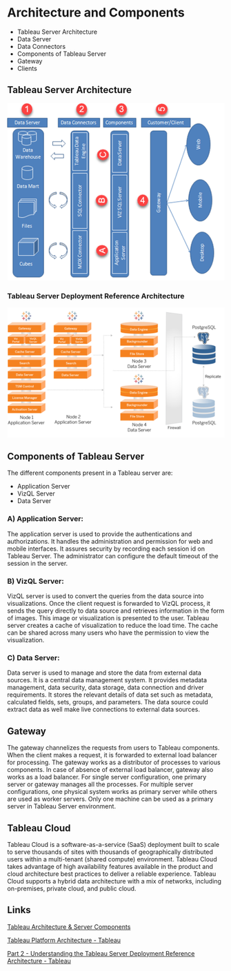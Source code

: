 # Architecture and Components

- Tableau Server Architecture
- Data Server
- Data Connectors
- Components of Tableau Server
- Gateway
- Clients

## Tableau Server Architecture

![tableau-architecture-diagram](../../../media/Pasted%20image%2020230714180101.png)

### Tableau Server Deployment Reference Architecture

![tableau-server-deployment-reference-architecture](../../../media/Pasted%20image%2020230714180337.png)

## Components of Tableau Server

The different components present in a Tableau server are:

- Application Server
- VizQL Server
- Data Server

### A) Application Server:

The application server is used to provide the authentications and authorizations. It handles the administration and permission for web and mobile interfaces. It assures security by recording each session id on Tableau Server. The administrator can configure the default timeout of the session in the server.

### B) VizQL Server:

VizQL server is used to convert the queries from the data source into visualizations. Once the client request is forwarded to VizQL process, it sends the query directly to data source and retrieves information in the form of images. This image or visualization is presented to the user. Tableau server creates a cache of visualization to reduce the load time. The cache can be shared across many users who have the permission to view the visualization.

### C) Data Server:

Data server is used to manage and store the data from external data sources. It is a central data management system. It provides metadata management, data security, data storage, data connection and driver requirements. It stores the relevant details of data set such as metadata, calculated fields, sets, groups, and parameters. The data source could extract data as well make live connections to external data sources.

## Gateway

The gateway channelizes the requests from users to Tableau components. When the client makes a request, it is forwarded to external load balancer for processing. The gateway works as a distributor of processes to various components. In case of absence of external load balancer, gateway also works as a load balancer. For single server configuration, one primary server or gateway manages all the processes. For multiple server configurations, one physical system works as primary server while others are used as worker servers. Only one machine can be used as a primary server in Tableau Server environment.

## Tableau Cloud

Tableau Cloud is a software-as-a-service (SaaS) deployment built to scale to serve thousands of sites with thousands of geographically distributed users within a multi-tenant (shared compute) environment. Tableau Cloud takes advantage of high availability features available in the product and cloud architecture best practices to deliver a reliable experience. Tableau Cloud supports a hybrid data architecture with a mix of networks, including on-premises, private cloud, and public cloud.

## Links

[Tableau Architecture & Server Components](https://www.guru99.com/tableau-architecture.html)

[Tableau Platform Architecture - Tableau](https://help.tableau.com/current/blueprint/en-us/bp_server_architecture.htm)

[Part 2 - Understanding the Tableau Server Deployment Reference Architecture - Tableau](https://help.tableau.com/current/guides/enterprise-deployment/en-us/edg_part2.htm)
